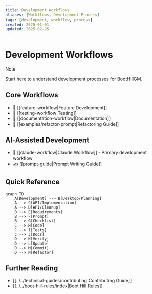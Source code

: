 ```yaml
---
title: Development Workflows
aliases: [Workflows, Development Process]
tags: [development, workflow, process]
created: 2025-01-01
updated: 2025-02-25
---
```


# Development Workflows

> [!note]
> Start here to understand development processes for BootHillGM.

## Core Workflows
- 🔄 [[feature-workflow|Feature Development]]
- 🧪 [[testing-workflow|Testing]]
- 📝 [[documentation-workflow|Documentation]]
- 🔧 [[examples/refactor-prompt|Refactoring Guide]]

## AI-Assisted Development
- 🤖 [[claude-workflow|Claude Workflow]] - Primary development workflow
- ✍️ [[prompt-guide|Prompt Writing Guide]]

## Quick Reference

```mermaid
graph TD
    A[Development] --> B[Desktop/Planning]
    A --> C[API/Implementation]
    A --> D[API/Cleanup]
    B --> E[Requirements]
    B --> F[Prompt]
    B --> G[Checklist]
    C --> H[Code]
    C --> I[Tests]
    C --> J[Docs]
    D --> K[Verify]
    D --> L[Update]
    D --> M[Commit]
    D --> N[Refactor]
```

## Further Reading
- [[../../technical-guides/contributing|Contributing Guide]]
- [[../../boot-hill-rules/index|Boot Hill Rules]]